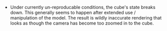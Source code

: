 * Under currently un-reproducable conditions, the cube's state breaks down. This generally seems to happen after extended use / manipulation of the model. The result is wildly inaccurate rendering that looks as though the camera has become too zoomed in to the cube.
